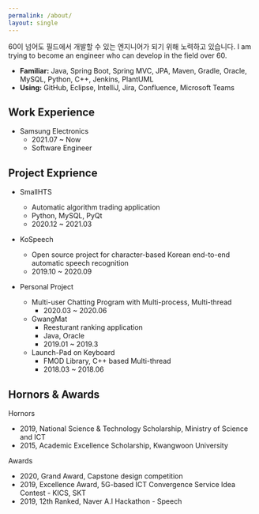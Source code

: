 ```yaml
---
permalink: /about/
layout: single
---
```


60이 넘어도 필드에서 개발할 수 있는 엔지니어가 되기 위해 노력하고 있습니다. 
I am trying to become an engineer who can develop in the field over 60.

- **Familiar:** Java, Spring Boot, Spring MVC, JPA, Maven, Gradle, Oracle, MySQL, Python, C++, Jenkins, PlantUML
- **Using:** GitHub, Eclipse, IntelliJ, Jira, Confluence, Microsoft Teams

## Work Experience

- Samsung Electronics
    - 2021.07 ~ Now
    - Software Engineer

## Project Exprience

- SmallHTS
    - Automatic algorithm trading application
    - Python, MySQL, PyQt
    - 2020.12 ~ 2021.03

- KoSpeech
    - Open source project for character-based Korean end-to-end automatic speech recognition
    - 2019.10 ~ 2020.09

- Personal Project
    - Multi-user Chatting Program with Multi-process, Multi-thread
        - 2020.03 ~ 2020.06
    - GwangMat
        - Reesturant ranking application
        - Java, Oracle
        - 2019.01 ~ 2019.3
    - Launch-Pad on Keyboard
        - FMOD Library, C++ based Multi-thread
        - 2018.03 ~ 2018.06

## Hornors & Awards

Hornors

- 2019, National Science & Technology Scholarship, Ministry of Science and ICT
- 2015, Academic Excellence Scholarship, Kwangwoon University

Awards

- 2020, Grand Award, Capstone design competition
- 2019, Excellence Award, 5G-based ICT Convergence Service Idea Contest - KICS, SKT
- 2019, 12th Ranked, Naver A.I Hackathon - Speech